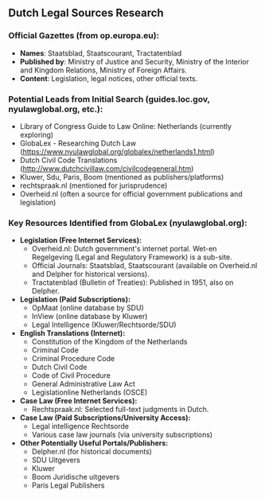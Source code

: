 ## Dutch Legal Sources Research

### Official Gazettes (from op.europa.eu):

*   **Names**: Staatsblad, Staatscourant, Tractatenblad
*   **Published by**: Ministry of Justice and Security, Ministry of the Interior and Kingdom Relations, Ministry of Foreign Affairs.
*   **Content**: Legislation, legal notices, other official texts.

### Potential Leads from Initial Search (guides.loc.gov, nyulawglobal.org, etc.):

*   Library of Congress Guide to Law Online: Netherlands (currently exploring)
*   GlobaLex - Researching Dutch Law (https://www.nyulawglobal.org/globalex/netherlands1.html)
*   Dutch Civil Code Translations (http://www.dutchcivillaw.com/civilcodegeneral.htm)
*   Kluwer, Sdu, Paris, Boom (mentioned as publishers/platforms)
*   rechtspraak.nl (mentioned for jurisprudence)
*   Overheid.nl (often a source for official government publications and legislation)




### Key Resources Identified from GlobaLex (nyulawglobal.org):

*   **Legislation (Free Internet Services):**
    *   Overheid.nl: Dutch government's internet portal. Wet-en Regelgeving (Legal and Regulatory Framework) is a sub-site.
    *   Official Journals: Staatsblad, Staatscourant (available on Overheid.nl and Delpher for historical versions).
    *   Tractatenblad (Bulletin of Treaties): Published in 1951, also on Delpher.
*   **Legislation (Paid Subscriptions):**
    *   OpMaat (online database by SDU)
    *   InView (online database by Kluwer)
    *   Legal Intelligence (Kluwer/Rechtsorde/SDU)
*   **English Translations (Internet):**
    *   Constitution of the Kingdom of the Netherlands
    *   Criminal Code
    *   Criminal Procedure Code
    *   Dutch Civil Code
    *   Code of Civil Procedure
    *   General Administrative Law Act
    *   Legislationline Netherlands (OSCE)
*   **Case Law (Free Internet Services):**
    *   Rechtspraak.nl: Selected full-text judgments in Dutch.
*   **Case Law (Paid Subscriptions/University Access):**
    *   Legal intelligence Rechtsorde
    *   Various case law journals (via university subscriptions)
*   **Other Potentially Useful Portals/Publishers:**
    *   Delpher.nl (for historical documents)
    *   SDU Uitgevers
    *   Kluwer
    *   Boom Juridische uitgevers
    *   Paris Legal Publishers

